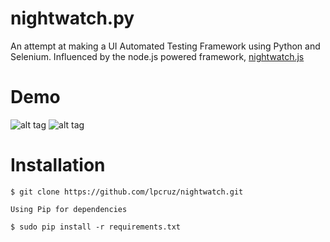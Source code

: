 # nightwatch.py
An attempt at making a UI Automated Testing Framework using Python and Selenium. Influenced by the node.js powered framework, [nightwatch.js](http://nightwatchjs.org/)

# Demo

![alt tag](https://github.com/lpcruz/nightwatch/blob/master/demo/google-demo.png)
![alt tag](https://github.com/lpcruz/nightwatch/blob/master/demo/terminal-output-google.png)


# Installation

```
$ git clone https://github.com/lpcruz/nightwatch.git
```

```
Using Pip for dependencies

$ sudo pip install -r requirements.txt

```
